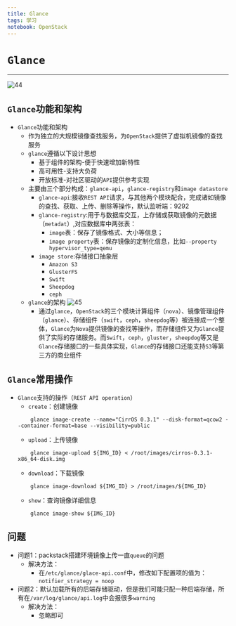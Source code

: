 ```yaml
---
title: Glance
tags: 学习
notebook: OpenStack
---
```

# `Glance`
---
![44](https://ae01.alicdn.com/kf/He1f104746ef745d49807e2dc716b62f6Z.png)
## `Glance`功能和架构
* `Glance`功能和架构
    * 作为独立的大规模镜像查找服务，为`OpenStack`提供了虚拟机镜像的查找服务
    * `glance`遵循以下设计思想
        * 基于组件的架构-便于快速增加新特性
        * 高可用性-支持大负荷
        * 开放标准-对社区驱动的`API`提供参考实现
    * 主要由三个部分构成：`glance-api`，`glance-registry`和`image datastore`
        * `glance-api`:接收`REST API`请求，与其他两个模块配合，完成诸如镜像的查找、获取、上传、删除等操作，默认监听端：9292
        * `glance-registry`:用于与数据库交互，上存储或获取镜像的元数据（`metadat`）,对应数据库中两张表：
            * `image`表：保存了镜像格式、大小等信息；
            * `image property`表：保存镜像的定制化信息，比如`--property hypervisor_type=qemu`
        * `image store`:存储接口抽象层
            * `Amazon S3`
            * `GlusterFS`
            * `Swift`
            * `Sheepdog`
            * `ceph` 
    * `glance`的架构
    ![45](https://ae01.alicdn.com/kf/Hd33e7a87ad59421abab43ecc30ad4605v.png)
        * 通过`glance`，`OpenStack`的三个模块计算组件（`nova`）、镜像管理组件（`glance`）、存储组件（`swift`，`ceph`，`sheepdog`等）被连接成一个整体，`Glance`为`Nova`提供镜像的查找等操作，而存储组件又为`Glance`提供了实际的存储服务。而`Swift`，`ceph`，`gluster`，`sheepdog`等又是`Glance`存储接口的一些具体实现，`Glance`的存储接口还能支持`S3`等第三方的商业组件
## `Glance`常用操作
* `Glance`支持的操作（`REST API operation`）
    * `create`：创建镜像
    ```shell
        glance image-create --name="CirrOS 0.3.1" --disk-format=qcow2 --container-format=base --visibility=public
    ```
    * `upload`：上传镜像
    ```shell
        glance image-upload ${IMG_ID} < /root/images/cirros-0.3.1-x86_64-disk.img
    ```
    * `download`：下载镜像
    ```shell
        glance image-download ${IMG_ID} > /root/images/${IMG_ID}
    ```
    * `show`：查询镜像详细信息
    ```shell
        glance image-show ${IMG_ID}
    ```
## 问题
* 问题1：packstack搭建环境镜像上传一直`queue`的问题
    * 解决方法：
        * 在`/etc/glance/glace-api.conf`中，修改如下配置项的值为：`notifier_strategy = noop`
* 问题2：默认加载所有的后端存储驱动，但是我们可能只配一种后端存储，所有在`/var/log/glance/api.log`中会报很多`warning`
    * 解决方法：
        * 忽略即可